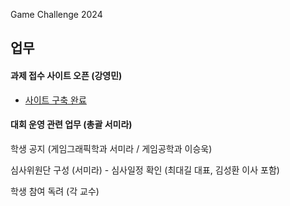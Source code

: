 Game Challenge 2024

## 업무 

#### 과제 접수 사이트 오픈 (강영민) 
- [사이트 구축 완료](https://url.kr/uecc9d)

#### 대회 운영 관련 업무 (총괄 서미라)

  학생 공지 (게임그래픽학과 서미라 / 게임공학과 이승욱)

  심사위원단 구성 (서미라) - 심사일정 확인 (최대길 대표, 김성환 이사 포함)

  학생 참여 독려 (각 교수)







